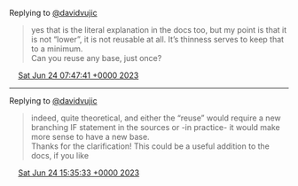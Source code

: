 Replying to [@davidvujic](https://twitter.com/davidvujic/status/1672387292705464324)

> yes that is the literal explanation in the docs too, but my point is that it is not “lower”, it is not reusable at all\. It’s thinness serves to keep that to a minimum\.   
> Can you reuse any base, just once?

<img src="../../media/tweet.ico" width="12" /> [Sat Jun 24 07:47:41 +0000 2023](https://twitter.com/DromerDenker/status/1672511801341214722)

----

Replying to [@davidvujic](https://twitter.com/davidvujic/status/1672534447143436289)

> indeed, quite theoretical, and either the “reuse” would require a new branching IF statement in the sources or \-in practice\- it would make more sense to have a new base\.   
> Thanks for the clarification\! This could be a useful addition to the docs, if you like

<img src="../../media/tweet.ico" width="12" /> [Sat Jun 24 15:35:33 +0000 2023](https://twitter.com/DromerDenker/status/1672629542068920321)